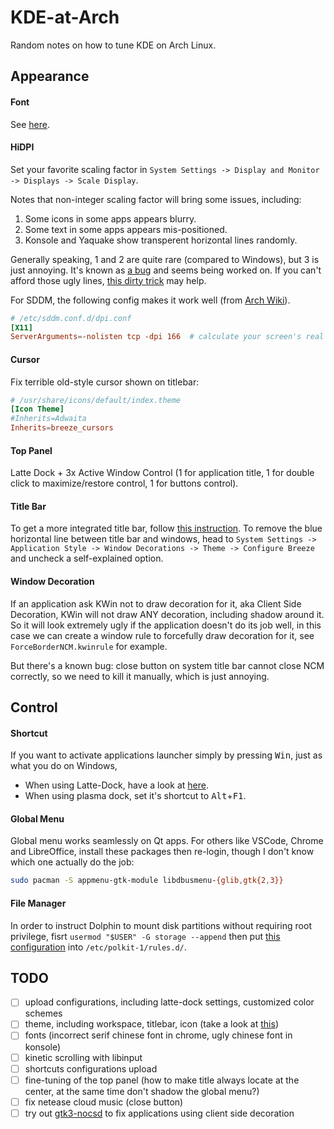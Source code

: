 KDE-at-Arch
=============
Random notes on how to tune KDE on Arch Linux.


Appearance
-----------

#### Font
See [here](https://github.com/ZeppLu/rcs/blob/master/config/fontconfig/fonts.conf).

#### HiDPI
Set your favorite scaling factor in `System Settings -> Display and Monitor -> Displays -> Scale Display`.

Notes that non-integer scaling factor will bring some issues, including:
1. Some icons in some apps appears blurry.
2. Some text in some apps appears mis-positioned.
3. Konsole and Yaquake show transperent horizontal lines randomly.

Generally speaking, 1 and 2 are quite rare (compared to Windows), but 3 is just annoying. It's known as [a bug](https://bugs.kde.org/show_bug.cgi?id=373232) and seems being worked on. If you can't afford those ugly lines, [this dirty trick](https://gist.github.com/ZeppLu/637353565e5be6b8275a859f7c412f8c) may help.

For SDDM, the following config makes it work well (from [Arch Wiki](https://wiki.archlinux.org/index.php/SDDM#DPI_settings)).
```conf
# /etc/sddm.conf.d/dpi.conf
[X11]
ServerArguments=-nolisten tcp -dpi 166  # calculate your screen's real DPI on http://www.pxcalc.com and paste it here
```

#### Cursor
Fix terrible old-style cursor shown on titlebar:
```conf
# /usr/share/icons/default/index.theme
[Icon Theme]
#Inherits=Adwaita
Inherits=breeze_cursors
```

#### Top Panel
Latte Dock + 3x Active Window Control (1 for application title, 1 for double click to maximize/restore control, 1 for buttons control).

#### Title Bar
To get a more integrated title bar, follow [this instruction](http://www.alexl.netsons.org/78). To remove the blue horizontal line between title bar and windows, head to `System Settings -> Application Style -> Window Decorations -> Theme -> Configure Breeze` and uncheck a self-explained option.

#### Window Decoration
If an application ask KWin not to draw decoration for it, aka Client Side Decoration, KWin will not draw ANY decoration, including shadow around it. So it will look extremely ugly if the application doesn't do its job well, in this case we can create a window rule to forcefully draw decoration for it, see `ForceBorderNCM.kwinrule` for example.

But there's a known bug: close button on system title bar cannot close NCM correctly, so we need to kill it manually, which is just annoying.

Control
------------

#### Shortcut
If you want to activate applications launcher simply by pressing <kbd>Win</kbd>, just as what you do on Windows,
- When using Latte-Dock, have a look at [here](https://github.com/psifidotos/Latte-Dock/wiki/F.A.Q.).
- When using plasma dock, set it's shortcut to <kbd>Alt</kbd>+<kbd>F1</kbd>.

#### Global Menu
Global menu works seamlessly on Qt apps. For others like VSCode, Chrome and LibreOffice, install these packages then re-login, though I don't know which one actually do the job:
```sh
sudo pacman -S appmenu-gtk-module libdbusmenu-{glib,gtk{2,3}}
```

#### File Manager
In order to instruct Dolphin to mount disk partitions without requiring root privilege, fisrt `usermod "$USER" -G storage --append` then put [this configuration](https://gist.github.com/Scrumplex/8f528c1f63b5f4bfabe14b0804adaba7) into `/etc/polkit-1/rules.d/`.


TODO
---------
- [ ] upload configurations, including latte-dock settings, customized color schemes
- [ ] theme, including workspace, titlebar, icon (take a look at [this](https://www.reddit.com/r/unixporn/comments/8uhjzk/kde_plasma/))
- [ ] fonts (incorrect serif chinese font in chrome, ugly chinese font in konsole)
- [ ] kinetic scrolling with libinput
- [ ] shortcuts configurations upload
- [ ] fine-tuning of the top panel (how to make title always locate at the center, at the same time don't shadow the global menu?)
- [ ] fix netease cloud music (close button)
- [ ] try out [gtk3-nocsd](https://aur.archlinux.org/packages/gtk3-nocsd-git/) to fix applications using client side decoration
